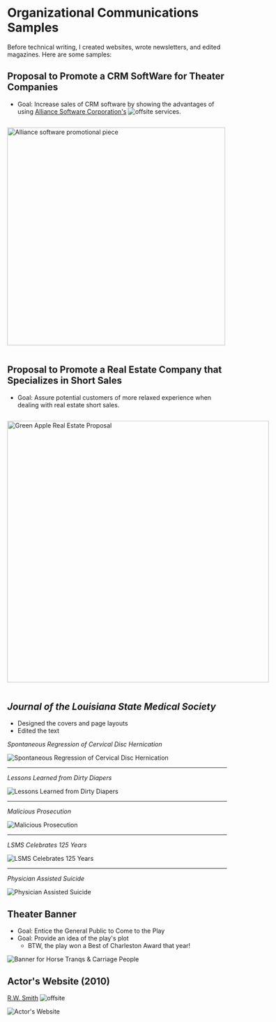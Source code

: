 # Organizational Communications Samples

Before technical writing, I created websites, wrote newsletters, and edited magazines. Here are some samples:



## Proposal to Promote a CRM SoftWare for Theater Companies 

* Goal: Increase sales of CRM software by showing the advantages of using [Alliance Software Corporation's](https://wit.edu/directory/aspen-olmsted) ![offsite](images/offsite.jpg) services.


<div style="display: inline-block; gap: 10px;">
 
  <div style="flex: 1;">
   
 <p><img src="../images/Alliance-Proposal-New-Front.jpg" alt="Alliance software promotional piece" width="500"></p>

  </div>
</div>



## Proposal to Promote a Real Estate Company that Specializes in Short Sales

* Goal: Assure potential customers of more relaxed experience when dealing with real estate short sales.



<div style="display: inline-block; gap: 10px;">
 
  <div style="flex: 1;">
   
 <p><img src="../images/greenappleproposal.png" alt="Green Apple Real Estate Proposal" width="600"></p>

  </div>
</div>

## *Journal of the Louisiana State Medical Society*

- Designed the covers and page layouts
- Edited the text




*Spontaneous Regression of Cervical Disc Hernication*

![Spontaneous Regression of Cervical Disc Hernication](images/journalback.jpg) 

---

*Lessons Learned from Dirty Diapers*

![Lessons Learned from Dirty Diapers](images/journalbaby.jpg)

---

*Malicious Prosecution*

![Malicious Prosecution](images/journalprosecution.jpg)

---

*LSMS Celebrates 125 Years*

![LSMS Celebrates 125 Years](images/journal125.jpg)

---

*Physician Assisted Suicide*

![Physician Assisted Suicide](images/journalphysician.jpg)



## Theater Banner

* Goal: Entice the General Public to Come to the Play
* Goal: Provide an idea of the play's plot
    * BTW, the play won a Best of Charleston Award that year!

![Banner for Horse Tranqs & Carriage People](images/banner-copy.jpg)



## Actor's Website (2010)

[R.W. Smith](http://jenniferpetroffsmith.me/rwsmith3/index.html) ![offsite](images/offsite.jpg)

![Actor's Website](images/rwsmith_home.jpg) 